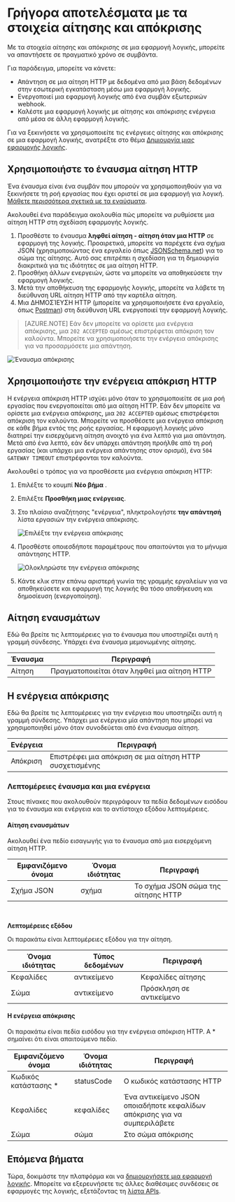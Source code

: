<properties
    pageTitle="Χρήση ενεργειών αίτησης και απόκρισης | Microsoft Azure"
    description="Επισκόπηση της αίτησης και απόκρισης έναυσμα και ενεργειών σε μια εφαρμογή της λογικής Azure"
    services=""
    documentationCenter=""
    authors="jeffhollan"
    manager="erikre"
    editor=""
    tags="connectors"/>

<tags
   ms.service="logic-apps"
   ms.devlang="na"
   ms.topic="article"
   ms.tgt_pltfrm="na"
   ms.workload="na"
   ms.date="07/18/2016"
   ms.author="jehollan"/>

# <a name="get-started-with-the-request-and-response-components"></a>Γρήγορα αποτελέσματα με τα στοιχεία αίτησης και απόκρισης

Με τα στοιχεία αίτησης και απόκρισης σε μια εφαρμογή λογικής, μπορείτε να απαντήσετε σε πραγματικό χρόνο σε συμβάντα.

Για παράδειγμα, μπορείτε να κάνετε:

- Απάντηση σε μια αίτηση HTTP με δεδομένα από μια βάση δεδομένων στην εσωτερική εγκατάσταση μέσω μια εφαρμογή λογικής.
- Ενεργοποιεί μια εφαρμογή λογικής από ένα συμβάν εξωτερικών webhook.
- Καλέστε μια εφαρμογή λογικής με αίτησης και απόκρισης ενέργεια από μέσα σε άλλη εφαρμογή λογικής.

Για να ξεκινήσετε να χρησιμοποιείτε τις ενέργειες αίτησης και απόκρισης σε μια εφαρμογή λογικής, ανατρέξτε στο θέμα [Δημιουργία μιας εφαρμογής λογικής](../app-service-logic/app-service-logic-create-a-logic-app.md).

## <a name="use-the-http-request-trigger"></a>Χρησιμοποιήστε το έναυσμα αίτηση HTTP

Ένα έναυσμα είναι ένα συμβάν που μπορούν να χρησιμοποιηθούν για να ξεκινήσετε τη ροή εργασίας που έχει οριστεί σε μια εφαρμογή για λογική. [Μάθετε περισσότερα σχετικά με τα εναύσματα](connectors-overview.md).

Ακολουθεί ένα παράδειγμα ακολουθία πώς μπορείτε να ρυθμίσετε μια αίτηση HTTP στη σχεδίαση εφαρμογής λογικής.

1. Προσθέστε το έναυσμα **ληφθεί αίτηση - αίτηση όταν μια HTTP** σε εφαρμογή της λογικής. Προαιρετικά, μπορείτε να παρέχετε ένα σχήμα JSON (χρησιμοποιώντας ένα εργαλείο όπως [JSONSchema.net](http://jsonschema.net)) για το σώμα της αίτησης. Αυτό σας επιτρέπει η σχεδίαση για τη δημιουργία διακριτικά για τις ιδιότητες σε μια αίτηση HTTP.
2. Προσθήκη άλλων ενεργειών, ώστε να μπορείτε να αποθηκεύσετε την εφαρμογή λογικής.
3. Μετά την αποθήκευση της εφαρμογής λογικής, μπορείτε να λάβετε τη διεύθυνση URL αίτηση HTTP από την καρτέλα αίτηση.
4. Μια ΔΗΜΟΣΊΕΥΣΗ HTTP (μπορείτε να χρησιμοποιήσετε ένα εργαλείο, όπως [Postman](https://www.getpostman.com/)) στη διεύθυνση URL ενεργοποιεί την εφαρμογή λογικής.

>[AZURE.NOTE] Εάν δεν μπορείτε να ορίσετε μια ενέργεια απόκρισης, μια `202 ACCEPTED` αμέσως επιστρέφεται απόκριση τον καλούντα. Μπορείτε να χρησιμοποιήσετε την ενέργεια απόκρισης για να προσαρμόσετε μια απάντηση.

![Έναυσμα απόκρισης](./media/connectors-native-reqres/using-trigger.png)

## <a name="use-the-http-response-action"></a>Χρησιμοποιήστε την ενέργεια απόκριση HTTP

Η ενέργεια απόκριση HTTP ισχύει μόνο όταν το χρησιμοποιείτε σε μια ροή εργασίας που ενεργοποιείται από μια αίτηση HTTP. Εάν δεν μπορείτε να ορίσετε μια ενέργεια απόκρισης, μια `202 ACCEPTED` αμέσως επιστρέφεται απόκριση τον καλούντα.  Μπορείτε να προσθέσετε μια ενέργεια απόκριση σε κάθε βήμα εντός της ροής εργασίας. Η εφαρμογή λογικής μόνο διατηρεί την εισερχόμενη αίτηση ανοιχτό για ένα λεπτό για μια απάντηση.  Μετά από ένα λεπτό, εάν δεν υπάρχει απάντηση προήλθε από τη ροή εργασίας (και υπάρχει μια ενέργεια απάντησης στον ορισμό), ένα `504 GATEWAY TIMEOUT` επιστρέφονται τον καλούντα.

Ακολουθεί ο τρόπος για να προσθέσετε μια ενέργεια απόκριση HTTP:

1. Επιλέξτε το κουμπί **Νέο βήμα** .
2. Επιλέξτε **Προσθήκη μιας ενέργειας**.
3. Στο πλαίσιο αναζήτησης "ενέργεια", πληκτρολογήστε **την απάντησή** λίστα εργασιών την ενέργεια απόκρισης.

    ![Επιλέξτε την ενέργεια απόκρισης](./media/connectors-native-reqres/using-action-1.png)

4. Προσθέστε οποιεσδήποτε παραμέτρους που απαιτούνται για το μήνυμα απάντησης HTTP.

    ![Ολοκληρώστε την ενέργεια απόκρισης](./media/connectors-native-reqres/using-action-2.png)

5. Κάντε κλικ στην επάνω αριστερή γωνία της γραμμής εργαλείων για να αποθηκεύσετε και εφαρμογή της λογικής θα τόσο αποθήκευση και δημοσίευση (ενεργοποίηση).

## <a name="request-trigger"></a>Αίτηση εναυσμάτων

Εδώ θα βρείτε τις λεπτομέρειες για το έναυσμα που υποστηρίζει αυτή η γραμμή σύνδεσης. Υπάρχει ένα έναυσμα μεμονωμένης αίτησης.

|Έναυσμα|Περιγραφή|
|---|---|
|Αίτηση|Πραγματοποιείται όταν ληφθεί μια αίτηση HTTP|

## <a name="response-action"></a>Η ενέργεια απόκρισης

Εδώ θα βρείτε τις λεπτομέρειες για την ενέργεια που υποστηρίζει αυτή η γραμμή σύνδεσης. Υπάρχει μια ενέργεια μία απάντηση που μπορεί να χρησιμοποιηθεί μόνο όταν συνοδεύεται από ένα έναυσμα αίτηση.

|Ενέργεια|Περιγραφή|
|---|---|
|Απόκριση|Επιστρέφει μια απόκριση σε μια αίτηση HTTP συσχετισμένης|

### <a name="trigger-and-action-details"></a>Λεπτομέρειες έναυσμα και μια ενέργεια

Στους πίνακες που ακολουθούν περιγράφουν τα πεδία δεδομένων εισόδου για το έναυσμα και ενέργεια και το αντίστοιχο εξόδου λεπτομέρειες.

#### <a name="request-trigger"></a>Αίτηση εναυσμάτων
Ακολουθεί ένα πεδίο εισαγωγής για το έναυσμα από μια εισερχόμενη αίτηση HTTP.

|Εμφανιζόμενο όνομα|Όνομα ιδιότητας|Περιγραφή|
|---|---|---|
|Σχήμα JSON|σχήμα|Το σχήμα JSON σώμα της αίτησης HTTP|
<br>

**Λεπτομέρειες εξόδου**

Οι παρακάτω είναι λεπτομέρειες εξόδου για την αίτηση.

|Όνομα ιδιότητας|Τύπος δεδομένων|Περιγραφή|
|---|---|---|
|Κεφαλίδες|αντικείμενο|Κεφαλίδες αίτησης|
|Σώμα|αντικείμενο|Πρόσκληση σε αντικείμενο|

#### <a name="response-action"></a>Η ενέργεια απόκρισης

Οι παρακάτω είναι πεδία εισόδου για την ενέργεια απόκριση HTTP. A * σημαίνει ότι είναι απαιτούμενο πεδίο.

|Εμφανιζόμενο όνομα|Όνομα ιδιότητας|Περιγραφή|
|---|---|---|
|Κωδικός κατάστασης *|statusCode|Ο κωδικός κατάστασης HTTP|
|Κεφαλίδες|κεφαλίδες|Ένα αντικείμενο JSON οποιαδήποτε κεφαλίδων απόκρισης για να συμπεριλάβετε|
|Σώμα|σώμα|Στο σώμα απόκρισης|

## <a name="next-steps"></a>Επόμενα βήματα

Τώρα, δοκιμάστε την πλατφόρμα και να [δημιουργήσετε μια εφαρμογή λογικής](../app-service-logic/app-service-logic-create-a-logic-app.md). Μπορείτε να εξερευνήσετε τις άλλες διαθέσιμες συνδέσεις σε εφαρμογές της λογικής, εξετάζοντας τη [λίστα APIs](apis-list.md).
